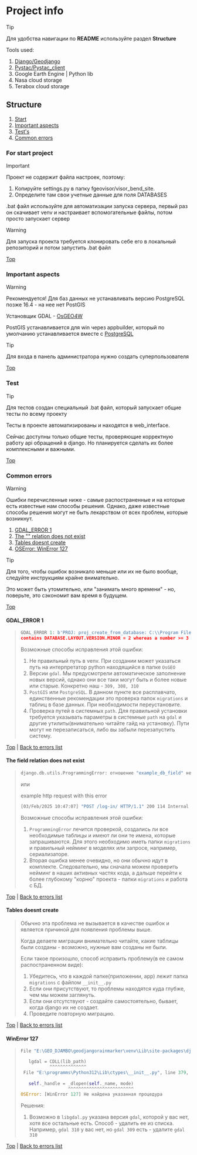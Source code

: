 # Project info

> [!TIP]
> Для удобства навигации по **README** используйте раздел **Structure**

Tools used: 
1. [Django/Geodjango](https://github.com/django/django)
2. [Pystac/Pystac_client](https://github.com/stac-utils/pystac-client)
3. Google Earth Engine | Python lib
4. Nasa cloud storage
5. Terabox cloud storage

## Structure

1. [Start](#for-start-project)
2. [Important aspects](#important-aspects)
3. [Test's](#test)
4. [Common errors](#common-errors)

### For start project

> [!IMPORTANT]
> Проект не содержит файла настроек, поэтому:
>   1. Копируйте settings.py в папку fgeovisor/visor_bend_site.
>   2. Определите там свои учетные данные для поля DATABASES
> 
> .bat файл используйте для автоматизации запуска сервера, первый раз он скачивает venv и настраивает вспомогательные файлы, потом просто запускает сервер

> [!WARNING]
> Для запуска проекта требуется клонировать себе его в локальный репозиторий и потом запустить .bat файл

[Top](#project-info)

### Important aspects

> [!WARNING]
> Рекомендуется!
> Для баз данных не устанавливать версию PostgreSQL позже 16.4 - на нее нет PostGIS

Установщик GDAL - [OsGEO4W](https://trac.osgeo.org/osgeo4w/)

PostGIS устанавливается для win через appbuilder, который по умолчанию устанавливается вместе с [PostgreSQL](https://www.postgresql.org/)

> [!TIP]
> Для входа в панель администратора нужно создать суперпользователя

[Top](#project-info)

### Test

> [!TIP]
> Для тестов создан специальный .bat файл, который запускает общие тесты по всему проекту

Тесты в проекте автоматизированы и находятся в web_interface.

Сейчас доступны только общие тесты, проверяющие корректную работу api обращений в django.
Но планируется сделать их более комплексными и важными.

[Top](#project-info)

### Common errors

> [!WARNING]
> Ошибки перечисленные ниже - самые распостраненные и на которые есть известные нам способы решения.
> Однако, даже известные способы решения могут не быть лекарством от всех проблем, которые возникнут.

1. [GDAL_ERROR 1](#gdal_error-1)
2. [The "" relation does not exist](#the-field-relation-does-not-exist)
3. [Tables doesnt create](#tables-doesnt-create)
4. [OSError: WinError 127](#winerror-127)

> [!TIP]
> Для того, чтобы ошибок возникало меньше или их не было вообще, следуйте инструкциям крайне внимательно.
>
> Это может быть утомительно, или "занимать много времени" - но, поверьте, это сэкономит вам время в будущем.
> 
[Top](#project-info)

#### GDAL_ERROR 1
> ``` python
> GDAL_ERROR 1: b'PROJ: proj_create_from_database: C:\\Program Files\\PostgreSQL\\16\\share\\contrib\\postgis-3.5\\proj\\proj.db
> contains DATABASE.LAYOUT.VERSION.MINOR = 2 whereas a number >= 3 is expected. It comes from another PROJ installation.'
> ```
> Возможные способы исправления этой ошибки:
> 1. Не правильный путь в venv. При создании может указаться путь на интерпретатор python находящийся в папке `OsGEO`
> 2. Версии `gdal`. Мы предусмотрели автоматическое заполнение новых версий, однако они все таки могут быть и более новые или старые. Конкретно наш - `309, 308, 310`
> 3. `PostGIS` или `PostgreSQL`. В данном пункте все расплавчато, единственные рекомендации это проверка папок `migrations` и таблиц в базе данных. При необходимости переустановите.
> 4. Проверка путей в системных `path`. Для правильной установки требуется указывать параметры в системные `path` на `gdal` и другие утилиты(внимательно читайте гайд на установку). Пути могут не перезаписаться, либо вы забыли перезапустить систему.

[Top](#project-info) |
[Back to errors list](#common-errors)

#### The field relation does not exist
> ``` python
> django.db.utils.ProgrammingError: отношение "example_db_field" не существует
> ```
> 
> или
> 
> example http request with this error
> ``` bat
> [03/Feb/2025 10:47:07] "POST /log-in/ HTTP/1.1" 200 114 Internal Server Error: /get-polygons/"
> ```
>
> Возможные способы исправления этой ошибки:
> 1. `ProgrammingError` лечится проверкой, создались ли все необходимые таблицы и имеют ли они те имена, которые запрашиваются. Для этого необходимо иметь папки `migrations` и правильный нейминг в моделях или запросе, например, сериализаторе.
> 2. Вторая ошибка менее очевидно, но они обычно идут в комплекте. Следовательно, мы сначала можем проверить нейминг в наших активных частях кода, а дальше перейти к более глубокому "корню" проекта - папки `migrations` и работа с БД.

[Top](#project-info) |
[Back to errors list](#common-errors)

#### Tables doesnt create
> Обычно эта проблема не вызывается в качестве ошибок и является причиной для появления проблемы выше.
>
> Когда делаете миграции внимательно читайте, какие таблицы были созданы - возможно, нужные вам созданы не были.
>
> Если такое произошло, способ исправить проблему(в ее самом распостраненном виде):
> 1. Убедитесь, что в каждой папке(приложении, app) лежит папка `migrations` с файлом `__init__.py`
> 2. Если они присутствуют, то проблемы находятся куда глубже, чем мы можем заглянуть.
> 3. Если они отсутствуют - создайте самостоятельно, бывает, когда django их не создает.
> 4. Проведите повторную миграцию.

[Top](#project-info) |
[Back to errors list](#common-errors)

#### WinError 127

> ``` python
> File "E:\GEO_DJAMBO\geodjangorainmarker\venv\Lib\site-packages\django\contrib\gis\gdal\libgdal.py", line 72, in <module>
>
>    lgdal = CDLL(lib_path)
>            ^^^^^^^^^^^^^^
>  File "E:\programms\Python312\Lib\ctypes\__init__.py", line 379, in __init__
>  
>    self._handle = _dlopen(self._name, mode)
>                   ^^^^^^^^^^^^^^^^^^^^^^^^^
>OSError: [WinError 127] Не найдена указанная процедура
>```
> Решения:
> 1. Возможно в `libgdal.py` указана версия `gdal`, которой у вас нет, хотя все остальные есть. Способ - удалить ее из списка. Например, `gdal 310` у вас нет, но `gdal 309` есть - удалите `gdal 310`

[Top](#project-info) |
[Back to errors list](#common-errors)

